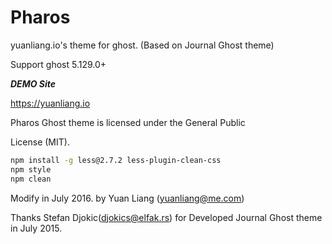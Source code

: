 # Pharos

yuanliang.io's theme for ghost. (Based on Journal Ghost theme)

Support ghost 5.129.0+

***DEMO Site***

https://yuanliang.io


Pharos Ghost theme is licensed under the General Public

License (MIT).

```bash
npm install -g less@2.7.2 less-plugin-clean-css
npm style
npm clean
```

Modify in July 2016. by Yuan Liang (yuanliang@me.com)

Thanks Stefan Djokic(djokics@elfak.rs) for Developed Journal Ghost theme in July 2015.
